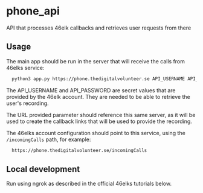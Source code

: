 # phone_api
API that processes 46elk callbacks and retrieves user requests from there

## Usage

The main app should be run in the server that will receive the calls from 46elks service:

```bash
  python3 app.py https://phone.thedigitalvolunteer.se API_USERNAME API_PASSWORD
```

The API_USERNAME and API_PASSWORD are secret values that are provided by the 46elk account. They are needed to be able to retrieve the user's recording.

The URL provided parameter should reference this same server, as it will be used to create the callback links that will be used to provide the recording.

The 46elks account configuration should point to this service, using the `/incomingCalls` path, for example:

```bash
  https://phone.thedigitalvolunteer.se/incomingCalls
```

## Local development

Run using ngrok as described in the official 46elks tutorials below.
